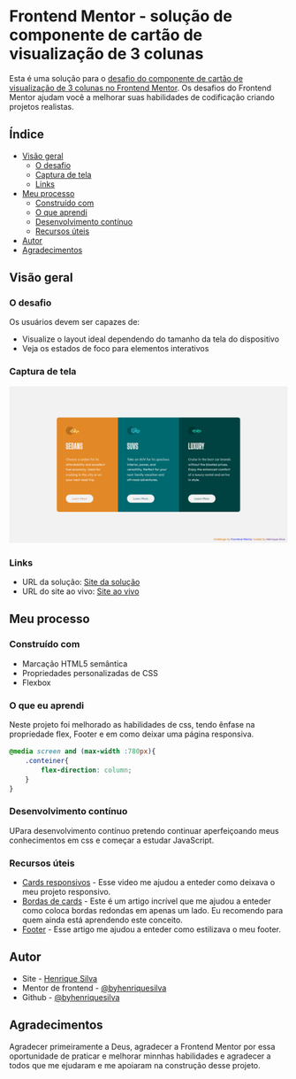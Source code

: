 # Frontend Mentor - solução de componente de cartão de visualização de 3 colunas

Esta é uma solução para o [desafio do componente de cartão de visualização de 3 colunas no Frontend Mentor](https://www.frontendmentor.io/challenges/3column-preview-card-component-pH92eAR2-). Os desafios do Frontend Mentor ajudam você a melhorar suas habilidades de codificação criando projetos realistas.

## Índice

- [Visão geral](#visão-geral)
  - [O desafio](#the-challenge)
  - [Captura de tela](#captura-de-tela)
  - [Links](#links)
- [Meu processo](#meu-processo)
  - [Construído com](#construído-com)
  - [O que aprendi](#o-que-aprendi)
  - [Desenvolvimento contínuo](#desenvolvimento-contínuo)
  - [Recursos úteis](#useful-resources)
- [Autor](#autor)
- [Agradecimentos](#agradecimentos)


## Visão geral

### O desafio

Os usuários devem ser capazes de:

- Visualize o layout ideal dependendo do tamanho da tela do dispositivo
- Veja os estados de foco para elementos interativos

### Captura de tela

![](./images/site.png)


### Links

- URL da solução: [Site da solução](https://your-solution-url.com)
- URL do site ao vivo: [Site ao vivo](https://your-live-site-url.com)

## Meu processo

### Construído com

- Marcação HTML5 semântica
- Propriedades personalizadas de CSS
- Flexbox

### O que eu aprendi

Neste projeto foi melhorado as habilidades de css, tendo ênfase na propriedade flex, Footer e em como deixar uma página responsiva.

``` css
@media screen and (max-width :780px){
    .conteiner{
        flex-direction: column;
    }
}
```

### Desenvolvimento contínuo

UPara desenvolvimento contínuo pretendo continuar aperfeiçoando meus conhecimentos em css e começar a estudar JavaScript.

### Recursos úteis

- [Cards responsivos](https://www.youtube.com/watch?v=_-3nHZHkn4M) - Esse video me ajudou a enteder como deixava o meu projeto responsivo.
- [Bordas de cards](https://www.infowester.com/css3bordas.php#:~:text=Para%20declarar%20as%20bordas%20separadamente,para%20o%20canto%20inferior%20direito) - Este é um artigo incrível que me ajudou a enteder como coloca bordas redondas em apenas um lado. Eu recomendo para quem ainda está aprendendo este conceito.
- [Footer](https://pt.stackoverflow.com/questions/165214/footer-no-final-do-documento) - Esse artigo me ajudou a enteder como estilizava o meu footer.

## Autor

- Site - [Henrique Silva](https://profilehs.netlify.app/)
- Mentor de frontend - [@byhenriquesilva](https://www.frontendmentor.io/profile/byhenriquesilva)
- Github - [@byhenriquesilva](https://github.com/byhenriquesilva)

## Agradecimentos

Agradecer primeiramente a Deus, agradecer a Frontend Mentor por essa oportunidade de praticar e melhorar minnhas habilidades e agradecer a todos que me ejudaram e me apoiaram na  construção desse projeto.
